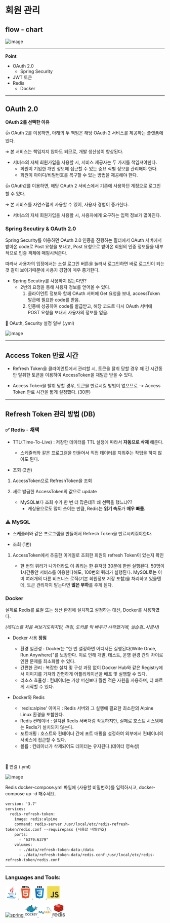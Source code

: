 # 회원 관리
## flow - chart
![image](https://github.com/user-attachments/assets/85c063b0-f8d5-4cd6-8dfc-eb1a04d3b50e)

* * *
**Point**
- OAuth 2.0
  - Spring Security
- JWT 토큰
- Redis
  - Docker
* * *
## OAuth 2.0
**OAuth 2를 선택한 이유**

👍 OAuth 2를 이용하면, 아래의 두 책임은 해당 OAuth 2 서비스를 제공하는 플랫폼에 있다.

➔ 본 서비스는 책임지지 않아도 되므로, 개발 생산성이 향상된다.


- 서비스의 자체 회원가입을 사용할 시, 서비스 제공자는 두 가지를 책임져야한다.
  - 회원이 기입한 개인 정보에 접근할 수 있는 중요 식별 정보를 관리해야 한다.
  - 회원이 아이디/비밀번호를 복구할 수 있는 방법을 제공해야 한다.
   

👍 OAuth2를 이용하면, 해당 OAuth 2 서비스에서 기존에 사용하던 계정으로 로그인할 수 있다.

➔ 본 서비스를 자연스럽게 사용할 수 있어, 사용자 경험이 증가한다.


- 서비스의 자체 회원가입을 사용할 시, 사용자에게 요구하는 입력 정보가 많아진다.


### Spring Secutiry & OAuth 2.0
Spring Security를 이용하면 OAuth 2.0 인증을 진행하는 필터에서 OAuth 서버에서 받아온 code로 Post 요청을 보내고,
Post 요청으로 받아온 회원의 인증 정보들을 내부적으로 인증 객체에 매핑시켜준다.

따라서 사용자의 입장에서는 소셜 로그인 버튼을 눌러서 로그인하면 바로 로그인이 되는 것 같이 보이기때문에 사용자 경험이 매우 증가한다.

- Spring Secutiry를 사용하지 않는다면?
  - 2번의 요청을 통해 사용자 정보를 얻어올 수 있다.
    1) 클라이언트 정보와 함께 OAuth 서버에 Get 요청을 보내, accessToken 발급에 필요한 code를 받음.
    2) 인증에 성공하여 code를 발급받고, 해당 코드로 다시 OAuth 서버에 POST 요청을 보내서 사용자의 정보를 얻음.

🔎 OAuth, Security 설정 일부 (.yml)

![image](https://github.com/user-attachments/assets/73e1ddff-86a8-42c9-8631-35624578ce7b)


* * *

## Access Token 만료 시간

- Refresh Token을 클라이언트에서 관리할 시, 토큰을 탈취 당할 경우 꽤 긴 시간동안 탈취한 토큰을 이용하여 AccessToken을 재발급 받을 수 있다.

- Access Token을 탈취 당할 경우, 토큰을 만료시킬 방법이 없으므로 -> Access Token 만료 시간을 짧게 설정했다. (30분)

* * *

## Refresh Token 관리 방법 (DB)
### ✅ Redis - 채택
- TTL(Time-To-Live) : 저장한 데이터를 TTL 설정에 따라서 **자동으로 삭제** 해준다.
  - 스케줄러와 같은 프로그램을 만들어서 직접 데이터를 지워주는 작업을 하지 않아도 된다.
    
- 조회 (2번)
1) AccessToken으로 RefreshToken을 조회
2) 새로 발급한 AccessToken의 값으로 update

    - MySQL보다 조회 수가 한 번 더 많은데?! 왜 선택을 했느냐??
      - 캐싱용으로도 많이 쓰이는 만큼, Redis는 **읽기 속도**가 **매우 빠름**.
   
### ⚠️ MySQL
- 스케줄러와 같은 프로그램을 만들어서 Refresh Token을 만료시켜줘야한다.

- 조회 (1번)
1) AccessToken에서 추출한 이메일로 조회한 회원의 refresh Token이 있는지 확인

    - 한 번의 쿼리가 나가더라도 이 쿼리는 한 유저당 30분에 한번 실행된다.
      50명이 1시간동안 서비스를 이용한다해도, 100번의 쿼리가 실행된다.
      MySQL로는 이미 여러개의 다른 비즈니스 로직(기본 회원정보 저장 포함)을 처리하고 있을텐데,
      토큰 관리까지 맡는다면 **많은 부하**를 주게 된다.


### Docker
실제로 Redis를 로컬 또는 생산 환경에 설치하고 설정하는 대신, Docker를 사용하였다. 

*(레디스를 처음 써보기도하지만, 마침, 도커를 막 배우기 시작했기에, 실습겸..사겸사)*


- Docker 사용 **장점**
  - 환경 일관성 : Docker는 "한 번 설정하면 어디서든 실행된다(Write Once, Run Anywhere)"를 보장한다. 이로 인해 개발, 테스트, 운영 환경 간의 차이로 인한 문제를 최소화할 수 있다.
  - 간편한 관리 : 복잡한 설치 및 구성 과정 없이 Docker Hub와 같은 Registry에서 이미지를 가져와 간편하게 어플리케이션을 배포 및 실행할 수 있다.
  - 리소스 효율성 : 컨테이너는 가상 머신보다 훨씬 적은 자원을 사용하며, 더 빠르게 시작할 수 있다.


- Docker와 Redis
  - 'redis:alpine' 이미지 : Redis 서버와 그 실행에 필요한 최소한의 Alpine Linux 환경을 포함한다.
  - Redis 컨테이너 : 설치된 Redis 서버처럼 작동하지만, 실제로 호스트 시스템에는 Redis가 설치되지 않는다.
  - 포트매핑 : 호스트와 컨테이너 간에 포트 매핑을 설정하여 외부에서 컨테이너의 서비스에 접근할 수 있다.
  - 볼륨 : 컨테이너가 삭제되어도 데이터는 유지된다.(데이터 영속성)

<br>
<p> 🔎 연결 (.yml)</p>
<img width="791" alt="image" src="https://github.com/user-attachments/assets/affe07ac-828e-411f-9fd8-1a8ce530e955">

Redis docker-compose.yml 파일에 {사용할 비밀번호}를 입력하시고, docker-compose up -d 해주세요.
```
version: '3.7'
services:
  redis-refresh-token:
    image: redis:alpine
    command: redis-server /usr/local/etc/redis-refresh-token/redis.conf --requirepass {사용할 비밀번호}
    ports:
      - "6379:6379"
    volumes:
      - ./data/refresh-token-data:/data
      - ./data/refresh-token-data/redis.conf:/usr/local/etc/redis-refresh-token/redis.conf
```

* * *

<h3 align="left">Languages and Tools:</h3>
<p align="left"> 
    <a href="https://www.java.com" target="_blank" rel="noreferrer"> <img src="https://raw.githubusercontent.com/devicons/devicon/master/icons/java/java-original.svg" alt="java" width="40" height="40"/> </a> 
<a href="https://www.w3.org/html/" target="_blank" rel="noreferrer"> <img src="https://raw.githubusercontent.com/devicons/devicon/master/icons/html5/html5-original-wordmark.svg" alt="html5" width="40" height="40"/> </a> <a href="https://www.w3schools.com/css/" target="_blank" rel="noreferrer"> <img src="https://raw.githubusercontent.com/devicons/devicon/master/icons/css3/css3-original-wordmark.svg" alt="css3" width="40" height="40"/> </a> <a href="https://developer.mozilla.org/en-US/docs/Web/JavaScript" target="_blank" rel="noreferrer"> <img src="https://raw.githubusercontent.com/devicons/devicon/master/icons/javascript/javascript-original.svg" alt="javascript" width="40" height="40"/> </a> 

<a href="https://spring.io/" target="_blank" rel="noreferrer"> <img src="https://www.vectorlogo.zone/logos/springio/springio-icon.svg" alt="spring" width="40" height="40"/> </a> 
<a href="https://www.docker.com/" target="_blank" rel="noreferrer"> <img src="https://raw.githubusercontent.com/devicons/devicon/master/icons/docker/docker-original-wordmark.svg" alt="docker" width="40" height="40"/> </a> 
  <a href="https://www.mysql.com/" target="_blank" rel="noreferrer"> <img src="https://raw.githubusercontent.com/devicons/devicon/master/icons/mysql/mysql-original-wordmark.svg" alt="mysql" width="40" height="40"/> </a> <a href="https://redis.io" target="_blank" rel="noreferrer"> <img src="https://raw.githubusercontent.com/devicons/devicon/master/icons/redis/redis-original-wordmark.svg" alt="redis" width="40" height="40"/> </a> </p>
  
  
  

  





      
